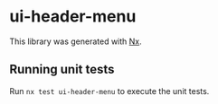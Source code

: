 # ui-header-menu

This library was generated with [Nx](https://nx.dev).

## Running unit tests

Run `nx test ui-header-menu` to execute the unit tests.
